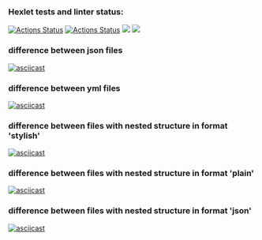 ### Hexlet tests and linter status:
[![Actions Status](https://github.com/vitaliialymar/frontend-project-46/workflows/hexlet-check/badge.svg)](https://github.com/vitaliialymar/frontend-project-46/actions)  [![Actions Status](https://github.com/vitaliialymar/frontend-project-46/workflows/gitHub-actions/badge.svg)](https://github.com/vitaliialymar/frontend-project-46/actions)
  <a href="https://codeclimate.com/github/vitaliialymar/frontend-project-46/maintainability"><img src="https://api.codeclimate.com/v1/badges/2f8400fe2af51b4197cb/maintainability" /></a>  <a href="https://codeclimate.com/github/vitaliialymar/frontend-project-46/test_coverage"><img src="https://api.codeclimate.com/v1/badges/2f8400fe2af51b4197cb/test_coverage" /></a>

<h3>difference between json files</h3>

[![asciicast](https://asciinema.org/a/7K1FKuWBJun0VOzQWfYaa6Un6.svg)](https://asciinema.org/a/7K1FKuWBJun0VOzQWfYaa6Un6)

<h3>difference between yml files</h3>

[![asciicast](https://asciinema.org/a/524999.svg)](https://asciinema.org/a/524999)

<h3>difference between files with nested structure in format 'stylish'</h3>

[![asciicast](https://asciinema.org/a/526634.svg)](https://asciinema.org/a/526634)

<h3>difference between files with nested structure in format 'plain'</h3>

[![asciicast](https://asciinema.org/a/526662.svg)](https://asciinema.org/a/526662)

<h3>difference between files with nested structure in format 'json'</h3>

[![asciicast](https://asciinema.org/a/526688.svg)](https://asciinema.org/a/526688)